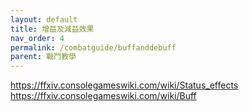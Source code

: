 ```yaml
---
layout: default
title: 增益及減益效果
nav_order: 4
permalink: /combatguide/buffanddebuff
parent: 戰鬥教學
---
```


https://ffxiv.consolegameswiki.com/wiki/Status_effects  
https://ffxiv.consolegameswiki.com/wiki/Buff

